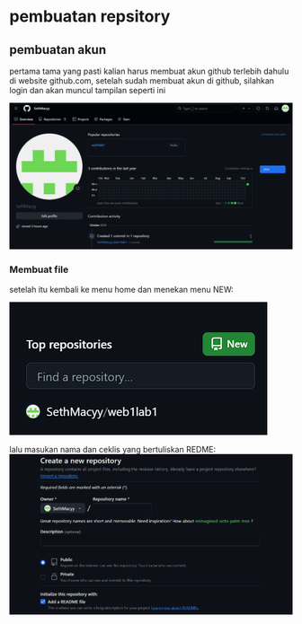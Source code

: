# pembuatan repsitory

## pembuatan akun
pertama tama yang pasti kalian harus membuat akun github terlebih dahulu di website github.com, setelah sudah membuat akun di github, silahkan login dan akan muncul tampilan seperti ini

![gambar1](https://github.com/SethMacyy/web1lab1/blob/main/foto/Cuplikan%20layar%202024-10-21%20141427.png?raw=true)

### Membuat file
setelah itu kembali ke menu home dan menekan menu NEW:

![gambar1](https://github.com/SethMacyy/web1lab1/blob/main/foto/new.png?raw=true)

lalu masukan nama dan ceklis yang bertuliskan REDME:
![gambar1](https://github.com/SethMacyy/web1lab1/blob/main/foto/new12.png?raw=true)

